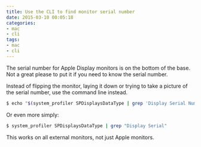 ```yaml
---
title: Use the CLI to find monitor serial number
date: 2015-03-10 00:05:18
categories:
- mac
- cli
tags:
- mac
- cli
---
```


The serial number for Apple Display monitors is on the bottom of the base. Not a great please to put it if you need to know the serial number.

Instead of flipping the monitor, laying it down or trying to take a picture of the serial number, use the command line instead.

```bash
$ echo "$(system_profiler SPDisplaysDataType | grep 'Display Serial Number' | awk '{print $4}')"
```
Or even more simply:

```bash
$ system_profiler SPDisplaysDataType | grep "Display Serial"
```

This works on all external monitors, not just Apple monitors.
